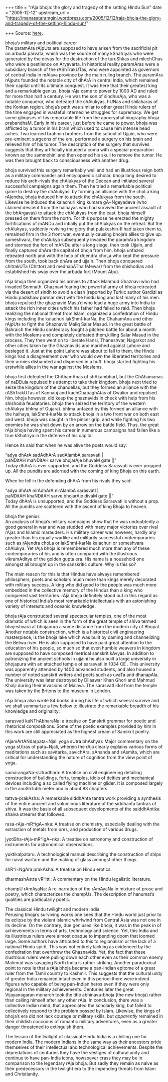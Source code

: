+++
title = "rAja bhoja: the glory and tragedy of the setting Hindu Sun"
date = "2005-12-12"
upstream_url = "https://manasataramgini.wordpress.com/2005/12/12/raja-bhoja-the-glory-and-tragedy-of-the-setting-hindu-sun/"

+++
Source: [here](https://manasataramgini.wordpress.com/2005/12/12/raja-bhoja-the-glory-and-tragedy-of-the-setting-hindu-sun/).

bhoja’s military and political career  
The paramAra rAjpUts are supposed to have arisen from the sacrificial
pit on arbuda parvata, which was the source of many kShatriyas who were
generated by the devas for the destruction of the turuShkas and
mlechChas who were a pestilence on Aryavarta. In historical reality
paramAras were a subsidiary branch of the rAShTrakUTas, who were
appointed as governors of central India in mAlava province by the main
ruling branch. The paramAra rAjputs founded the notable city of dhArA in
central India, which remained their capital until its ultimate conquest.
It was here that their greatest king and a remarkable genius, bhoja rAja
came to power by 1000 AD and ruled for more than half a century. He was
the son of sindhurAja, who was a notable conqueror, who defeated the
chAlukyas, hUNas and shilaharas of the Konkan region. bhoja’s path was
similar to other great Hindu rulers of the time engaged in wasteful
internecine struggles for supremacy. We get some glimpses of his
remarkable life from the apocryphal biography bhoja prabandhaM. Early in
his career, just before he came to power, bhoja was afflicted by a tumor
in his brain which used to cause him intense head aches. Two learned
brahmin brothers from the school of Ujjain, who were pre-eminent
surgeons of the era, performed a surgery on his brain and relieved him
of his tumor. The description of the surgery that survives suggests that
they artificially induced a coma with a special preparation known as the
sammohini and then opened his skull to remove the tumor. He was then
brought back to consciousness with another drug.

bhoja survived this surgery remarkably well and had an illustrious reign
both as a military commander and encylopaedic scholar. bhoja long
desired to reduce his arch-rivals the chAlukyas of the Deccan and
initiated several successful campaigns again them. Then he tried a
remarkable political game to destroy the chAlukyas: by forming an
alliance with the choLa king rAjendra, bhoja induced him to attack the
chAlukyas from the south. Likewise he induced the kalachuri king kumara
gA\~Ngeyadeva (who claimed descent from the haihayas who had survived
the ancient assault of the bhArgavas) to attack the chAlukyas from the
east. bhoja himself pressed on them from the north. For this purpose he
erected the mighty fortifications of mANDu and intially put the
chAlukyas on the retreat. But the chAlukyas, suddenly reviving the glory
that pulakeshin-II had taken them to, remained firm in the 3 front war,
eventually causing bhoja’s allies to give up. someshvara, the chAlukya
subsequently invaded the paramAra kingdom and stormed the fort of mANDu
after a long siege, then took Ujjain, and finally captured dhAra the
capital of bhoja from him. bhoja unfazed retreated north and with the
help of rAjendra choLa who kept the pressure from the south, took back
dhAra and ujjain. Then bhoja conquered chitrakUTa (Chittor) and
medhapATha (Mewar) from the shishodias and established his sway over the
arbuda fort (Mount Abu).

rAja bhoja then organized his armies to attack Mahmud Ghaznavi who had
invaded Somnath. Ghaznavi fearing the powerful army of bhoja retreated
via the desert of sindh to avoid a clash (reported by Turkic author
Gardizi as Hindu padishaw parmar dev) with the hindu king and lost many
of his men. bhoja repulsed the ghaznavid Masu’d who lead a huge army
into India to attack the rich inner cities which his father had failed
to raid. Then bhoja realizing the national threat from Islam, organized
a confedration of Hindu kings including the kalachuri lakShmI-karNa, the
ChahamAna and other rAjpUts to fight the Ghaznavid Maliq Salar Masud. In
the great battle of Bahraich the Hindu confedracy fought a pitched
battle for about a month with the Moslems and completely defeated
them,killing Salar Masud in the process. They then went on to liberate
Hansi, Thaneshvar, Nagarkot and other cities taken by the Ghaznavids and
marched against Lahore and besieged it. Just at the point Lahore was
about to fall to them, the Hindu kings had a disagreement over who would
own the liberated territories and their armies disbanded and dispersed
in a huff. bhoja started fighting his erstwhile allies in the war
against the Moslems.

bhoja first defeated the ChAhamAnas of shAkambharI, but the ChAhamanas
of naDDula repulsed his attempt to take their kingdom. bhoja next tried
to seize the kingdom of the chandellas, but they formed an alliance with
the rAShTrakUTas of Kannauj and kachChapaghAtas of Gwalior and repulsed
him. bhoja however, did keep the ghaznavids in check with help from his
shishodia feudatories. bhoja then seized the territory of the western
chAlukya bhIma of Gujarat. bhIma unfazed by this formed an alliance with
the haihaya, lakShmI-karNa to attack bhoja in a two front war on both
east and west. bhoja was caught in the pincer grip, and while fighting
his two enemies he was shot down by an arrow on the battle field. Thus,
the great rAja bhoja having spent his career in numerous campaigns had
fallen like a true kShatriya in the defense of his capital.

Hence its said that when he was alive the poets would say:

“adya dhArA sadAdhArA sadAlambA sarasvatI \|  
paNDitAH maNDitAH sarve bhojarAje bhuvaM gate \|\|”  
Today dhArA is ever supported, and the Goddess Sarasvati is ever propped
up. All the pundits are adorned with the coming of king Bhoja on this
earth.

When he fell in the defending dhArA from his rivals they said:

“adya dhArA nirAdhArA nirAlambA sarasvatI \|  
paNDitAH khaNDitAH sarve bhojarAje divaM gate \|\|“  
Today dhArA is unsupported, and the Goddess Sarasvati is without a prop.
All the pundits are scattered with the ascent of king Bhoja to heaven.  
  
bhoja the genius  
An analysis of bhoja’s military campaigns show that he was undoubtedly a
good general in war and was studded with many major victories over rival
rAjas and Islamic marauders. His military career was however, hardly any
greater than his equally warlike and militarily successful
contemporaries such as rAjendra choLa or lakShmI-karNa kalachuri or
someshvara chAlukya. Yet rAja bhoja is remembered much more than any of
these contemporaries of his and is often compared with the illustrious
vikramAditya of the golden gupta era. His name is a household one
amongst all brought up in the sanskritic culture. Why is this so?

The main reason for this is that Hindus have always remembered
philosphers, poets and scholars much more than kings merely decorated
with military success. A king who did good to the people was much more
embedded in the collective memory of the Hindus than a king who
conquered vast territories. rAja bhoja definitely stood out in this
regard as one of historical India’s most remarkable intellectuals with
an astonishing variety of interests and oceanic knowledge.

bhoja rAja constructed several spectacular temples, one of the most
dramatic of which is seen in the form of the great temple of shiva
termed bhojeshvara at bhojapura a some distance from the modern city of
Bhopal. Another notable construction, which is a historical civil
engineering masterpiece, is the bhoja lake which was built by daming and
channelizing the Betwa river. He is also supposed to have paid great
attention to the education of his people, so much so that even humble
weavers in kingdom are supposed to have composed metrical sanskrit
kAvyas. In addition to patronizing the ancient schools in ujjaini he
also built a large university in bhojapura with an attached temple of
sarasvatI in 1034 CE . This university was apparently attended by 1400
advanced students, and also housed a number of noted sanskrit writers
and poets such as uvaTa and dhanapAla. The university was later
destroyed by Dilaawar Khan Ghori and Mahmud Khalji during their
invasions of Malava. The sarasvatI idol from the temple was taken by the
Britons to the museum in London.

rAja bhoja also wrote 84 books during his life of which several survive
and we shall summarize a few below to illustrate the remarkable breadth
of his knowledge and originality:  
  
sarasvati kaNThAbharaNa: a treatise on Sanskrit grammar for poetic and
rhetorical compositions. Some of the poetic examples provided by him in
this work are still appreciated as the highest cream of Sanskrit poetry.

rAjamArtANda(pata\~Njali yoga sUtra bhAshya): Major commentary on the
yoga sUtras of pata\~Njali, wherein the rAja clearly explains various
forms of meditations such as savitarka, savichAra, sAnanda and sAsmita,
which are critical for understanding the nature of cognition from the
view point of yoga.

samarangaNa-sUtradhara: A treatise on civil engineering detailing
construction of buildings, forts, temples, idols of deities and
mechanical devices including a so called flying machine or glider. It is
composed largely in the anuShTubh meter and in about 83 chapters.

tattva-prakAsha: A remarkable siddhAnta tantra work providing a
synthesis of the entire ancient and voluminous literature of the
siddhanta tantras of shiva. It was the basis of all subsequent
developments of the saiddhAntika shaiva streams that followed.

rasa-rAja-mR^igA\~nka: A treatise on chemistry, especially dealing with
the extraction of metals from ores, and production of various drugs.

jyotiSha-rAja-mR^igA\~nka: A treatise on astronomy and construction of
instruments for astronomical observations.

yuktikalpataru: A technological manual describing the construction of
ships for naval warfare and the making of glass amongst other things.

shR^i\~NgAra prakAsha: A treatise on Hindu erotics.

dharmashAstra vR^itti: A commentary on the Hindu legalistic literature.

champU rAmAyaNa: A re-narration of the rAmAyaNa in mixture of prose and
poetry, which characterizes the champUs. The description of hanumat’s
qualities are particularly poetic.

The classical Hindu twilight and modern India  
Perusing bhoja’s surviving works one sees that the Hindu world just
prior to its eclipse by the violent Islamic whirlwind from Central Asia
was not one in its decline. On the contrary, due geniuses like bhoja, it
was in the peak in of achievements in terms of arts, technology and
science. Yet, this India and its illustrious rulers were almost opaque
to impending doom that loomed large. Some authors have attributed to
this to regionalism or the lack of a national Hindu spirit. This was not
entirely lacking as evidenced by the confedration that overthrew the
Ghaznavids. Yet, the fact that these illustrious rulers were pulling
down each other even as their common enemy Mahmud was savaging North
India is rather striking. Another paradoxical point to note is that a
rAja bhoja became a pan-Indian epitome of a great ruler from the Tamil
country to Kashmir. This suggests that the cultural unity of greater
India remained intact even in this period–there were indeed figures who
capable of being pan-Indian heros even if they were only regional in the
military achievements. Centuries later the great Vijayanagaran monarch
took the title abhinava-bhoja (the new bhoja) rather than calling
himself after any other rAja. In conclusion, there was a collective
Indian mind, that appreciated the scholarly king, but failed to
collectively respond to the problem possed by Islam. Likewise, the kings
of bhoja’s era did not lack courage or military skills, but *apparently*
remained in their childish coccoons of romantic military adventures,
even as a greater danger threatened to extinguish them.

The lesson of the twilight of classical Hindu India is a chilling one
for modern India. The modern Indians in the same way as their ancestors
pride themselves of their intellectual and technological achievements.
Despite the depredations of centuries they have the vestiges of cultural
unity and continue to have pan-India icons, howsoever crass they may be
in comparison to the legendary rAja bhoja. But sadly they remain as
naive as their predecessors in the twilight era to the impending threats
from Islam and Christianity.

